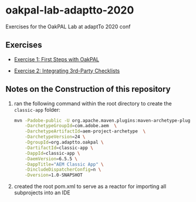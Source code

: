 # oakpal-lab-adaptto-2020
Exercises for the OakPAL Lab at adaptTo 2020 conf

## Exercises

* [Exercise 1: First Steps with OakPAL](Exercise_01.md)

* [Exercise 2: Integrating 3rd-Party Checklists](Exercise_02.md)

## Notes on the Construction of this repository

1. ran the following command within the root directory to create the `classic-app` folder:

    ```bash
    mvn -Padobe-public -U org.apache.maven.plugins:maven-archetype-plugin:LATEST:generate \
        -DarchetypeGroupId=com.adobe.aem  \
        -DarchetypeArtifactId=aem-project-archetype  \
        -DarchetypeVersion=24 \
        -DgroupId=org.adaptto.oakpal \
        -DartifactId=classic-app \
        -DappId=classic-app \
        -DaemVersion=6.5.5 \
        -DappTitle="AEM Classic App" \
        -DincludeDispatcherConfig=n \
        -Dversion=1.0-SNAPSHOT
    ```

1. created the root pom.xml to serve as a reactor for importing all subprojects into an IDE
